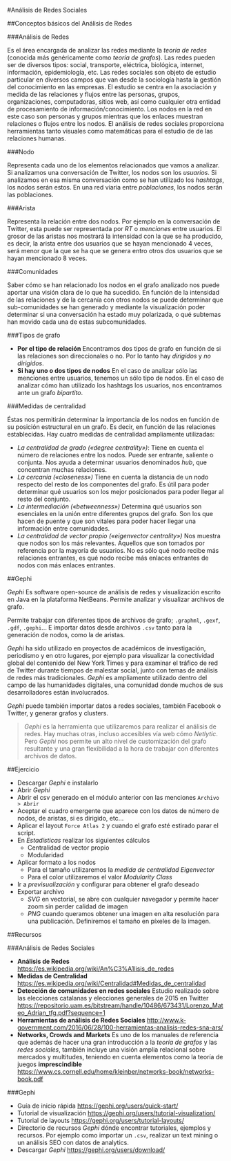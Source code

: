 #Análisis de Redes Sociales

##Conceptos básicos del Análisis de Redes

###Análisis de Redes

Es el área encargada de analizar las redes mediante la *teoría de redes* (conocida más genéricamente como *teoría de grafos*). Las redes pueden ser de diversos tipos: social, transporte, eléctrica, biológica, internet, información, epidemiología, etc. Las redes sociales son objeto de estudio particular en diversos campos que van desde la sociología hasta la gestión del conocimiento en las empresas. El estudio se centra en la asociación y medida de las relaciones y flujos entre las personas, grupos, organizaciones, computadoras, sitios web, así como cualquier otra entidad de procesamiento de información/conocimiento. Los nodos en la red en este caso son personas y grupos mientras que los enlaces muestran relaciones o flujos entre los nodos. El análisis de redes sociales proporciona herramientas tanto visuales como matemáticas para el estudio de de las relaciones humanas.

###Nodo

Representa cada uno de los elementos relacionados que vamos a analizar. Si analizamos una conversación de Twitter, los nodos son los *usuarios*. Si analizamos en esa misma conversación como se han utilizado los *hashtags*, los nodos serán estos. En una red viaria entre *poblaciones*, los nodos serán las poblaciones.

###Arista

Representa la relación entre dos nodos. Por ejemplo en la conversación de Twitter, esta puede ser representada por *RT* o *menciones* entre usuarios. El grosor de las aristas nos mostrará la intensidad con la que se ha producido, es decir, la arista entre dos usuarios que se hayan mencionado 4 veces, será menor que la que se ha que se genera entro otros dos usuarios que se hayan mencionado 8 veces.

###Comunidades

Saber cómo se han relacionado los nodos en el grafo analizado nos puede aportar una visión clara de lo que ha sucedido. En función de la intensidad de las relaciones y de la cercanía con otros nodos se puede determinar que sub-comunidades se han generado y mediante la visualización poder determinar si una conversación ha estado muy polarizada, o qué subtemas han movido cada una de estas subcomunidades.

###Tipos de grafo

- **Por el tipo de relación** Encontramos dos tipos de grafo en función de si las relaciones son direccionales o no. Por lo tanto hay *dirigidos* y *no dirigidos*.
- **Si hay uno o dos tipos de nodos** En el caso de analizar sólo las menciones entre usuarios, tenemos un sólo tipo de nodos. En el caso de analizar cómo han utilizado los hashtags los usuarios, nos encontramos ante un grafo *bipartito*.

###Medidas de centralidad

Éstas nos permitirán determinar la importancia de los nodos en función de su posición estructural en un grafo. Es decir, en función de las relaciones establecidas. Hay cuatro medidas de centralidad ampliamente utilizadas:

- *La centralidad de grado («degree centrality»)*: Tiene en cuenta el número de relaciones entre los nodos. Puede ser entrante, saliente o conjunta. Nos ayuda a determinar usuarios denominados *hub*, que concentran muchas relaciones. 
- *La cercanía («closeness»)* Tiene en cuenta la distancia de un nodo respecto del resto de los componentes del grafo. Es útil para poder determinar qué usuarios son los mejor posicionados para poder llegar al resto del conjunto.
- *La intermediación («betweenness»)* Determina qué usuarios son esenciales en la unión entre diferentes grupos del grafo. Son los que hacen de puente y que son vitales para poder hacer llegar una información entre comunidades.
- *La centralidad de vector propio («eigenvector centrality»)* Nos muestra que nodos son los más relevantes. Aquellos que son tomados por referencia por la mayoría de usuarios. No es sólo qué nodo recibe más relaciones entrantes, es qué nodo recibe más enlaces entrantes de nodos con más enlaces entrantes.
	
##Gephi

*Gephi* Es software open-source de análisis de redes y visualización escrito en Java en la plataforma NetBeans. Permite analizar y visualizar archivos de grafo.

Permite trabajar con diferentes tipos de archivos de grafo; `.graphml`, `.gexf`, `.gdf`, `.gephi`... E importar datos desde archivos `.csv` tanto para la generación de nodos, como la de aristas.

*Gephi* ha sido utilizado en proyectos de académicos de investigación, periodismo y en otro lugares, por ejemplo para visualizar la conectividad global del contenido del New York Times y para examinar el tráfico de red de Twitter durante tiempos de malestar social, junto con temas de análisis de redes más tradicionales. *Gephi* es ampliamente utilizado dentro del campo de las humanidades digitales, una comunidad donde muchos de sus desarrolladores están involucrados.

*Gephi* puede también importar datos a redes sociales, también Facebook o Twitter, y generar grafos y clusters.

> *Gephi* es la herramienta que utilizaremos para realizar el análisis de redes. Hay muchas otras, incluso accesibles vía web cómo *Netlytic*. Pero *Gephi* nos permite un alto nivel de customización del grafo resultante y una gran flexibilidad a la hora de trabajar con diferentes archivos de datos.

##Ejercicio

- Descargar *Gephi* e instalarlo 
- Abrir *Gephi*
- Abrir el csv generado en el módulo anterior con las menciones `Archivo > Abrir`
- Aceptar el cuadro emergente que aparece con los datos de número de nodos, de aristas, si es dirigido, etc...
- Aplicar el layout `Force Atlas 2` y cuando el grafo esté estirado parar el script.
- En *Estadísticas* realizar los siguientes cálculos
	- Centralidad de vector propio
	- Modularidad
- Aplicar formato a los nodos
	- Para el tamaño utilizaremos la *medida de centralidad Eigenvector*
	- Para el color utilizaremos el valor *Modularity Class*
- Ir a *previsualización* y configurar para obtener el grafo deseado
- Exportar archivo
	- *SVG* en vectorial, se abre con cualquier navegador y permite hacer zoom sin perder calidad de imagen
	- *PNG* cuando queramos obtener una imagen en alta resolución para una publicación. Definiremos el tamaño en píxeles de la imagen.
	
##Recursos

###Análisis de Redes Sociales

- **Análisis de Redes** https://es.wikipedia.org/wiki/An%C3%A1lisis_de_redes
- **Medidas de Centralidad** https://es.wikipedia.org/wiki/Centralidad#Medidas_de_centralidad
- **Detección de comunidades en redes sociales** Estudio realizado sobre las elecciones catalanas y elecciones generales de 2015 en Twitter https://repositorio.uam.es/bitstream/handle/10486/673431/Lorenzo_Mateo_Adrian_tfg.pdf?sequence=1
- **Herramientas de análisis de Redes Sociales** http://www.k-government.com/2016/06/28/100-herramientas-analisis-redes-sna-ars/
- **Networks, Crowds and Markets** Es uno de los manuales de referencia que además de hacer una gran introducción a la *teoría de grafos* y las *redes sociales*, también incluye una visión amplia relacional sobre mercados y multitudes, teniendo en cuenta elementos como la teoría de juegos **imprescindible** https://www.cs.cornell.edu/home/kleinber/networks-book/networks-book.pdf

###Gephi

- Guía de inicio rápida https://gephi.org/users/quick-start/
- Tutorial de visualización https://gephi.org/users/tutorial-visualization/
- Tutorial de layouts https://gephi.org/users/tutorial-layouts/
- Directorio de recursos *Gephi* dónde encontrar tutoriales, ejemplos y recursos. Por ejemplo como importar un `.csv`, realizar un text mining o un análisis SEO con datos de analytics.
- Descargar *Gephi* https://gephi.org/users/download/